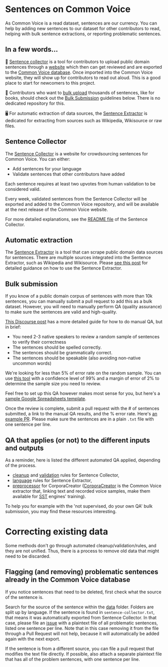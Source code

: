 # Sentences on Common Voice

As Common Voice is a read dataset, sentences are our currency. You can help by adding new sentences to our dataset for other contributors to read, helping with bulk sentence extractions, or reporting problematic sentences.

## In a few words...
📝 [Sentence collector](https://github.com/common-voice/sentence-collector) is a tool for contributors to upload public domain sentences through a [website](https://commonvoice.mozilla.org/sentence-collector/) which then can get reviewed and are exported to the [Common Voice database](https://github.com/common-voice/common-voice/tree/main/server/data). Once imported into the Common Voice website, they will show up for contributors to read out aloud. This is a good place to start for newcomers to this project.

📘 Contributors who want to [bulk upload](https://en.wikipedia.org/wiki/Bulk_insert) thousands of sentences, like for books, should check out the [Bulk Submission](https://github.com/common-voice/common-voice/blob/main/docs/SENTENCES.md#bulk-submission) guidelines below. There is no dedicated repository for this.

🖥️ For automatic extraction of data sources, the [Sentence Extractor](https://github.com/Common-Voice/cv-sentence-extractor) is dedicated for extracting from sources such as Wikipedia, Wikisource or raw files.

## Sentence Collector

The [Sentence Collector](https://commonvoice.mozilla.org/sentence-collector/) is a website for crowdsourcing sentences for Common Voice. You can either:

- Add sentences for your language 
- Validate sentences that other contributors have added

Each sentence requires at least two upvotes from human validation to be considered valid.

Every week, validated sentences from the Sentence Collector will be exported and added to the Common Voice repository, and will be available at the next release of the Common Voice website. 

For more detailed explanations, see the [README file](https://github.com/common-voice/sentence-collector/blob/main/README.md) of the Sentence Collector.
## Automatic extraction

The [Sentence Extractor](https://github.com/Common-Voice/cv-sentence-extractor) is a tool that can scrape public domain data sources for sentences. There are multiple sources integrated into the Sentence Extractor, such as Wikipedia and Wikisource. Please [see this post](https://discourse.mozilla.org/t/sentence-extractor-current-status-and-workflow-summary/62332) for detailed guidance on how to use the Sentence Extractor.

## Bulk submission

If you know of a public domain corpus of sentences with more than 10k sentences, you can manually submit a pull request to add this as a bulk dataset. However, you will need to manually perform QA (quality assurance) to make sure the sentences are valid and high-quality.

[This Discourse post](https://discourse.mozilla.org/t/using-the-europarl-dataset-with-sentences-from-speeches-from-the-european-parliament/50184) has a more detailed guide for how to do manual QA, but in brief:

- You need 2-3 native speakers to review a random sample of sentences to verify their correctness
- The sentences should be spelled correctly.
- The sentences should be grammatically correct.
- The sentences should be speakable (also avoiding non-native uncommon words)

We're looking for less than 5% of error rate on the random sample. You can use [this tool](https://www.surveymonkey.com/mp/sample-size-calculator/) with a confidence level of 99% and a margin of error of 2% to determine the sample size you need to review.

Feel free to set up this QA however makes most sense for you, but here's a [sample Google Spreadsheets template](https://docs.google.com/spreadsheets/d/1dJpysfcwmUwR4oJuw5ttGcUFYLeTbmn50Fpufz9qx-8/edit#gid=0).

Once the review is complete, submit a pull request with the # of sentences submitted, a link to the manual QA results, and the % error rate. Here's [an example PR](https://github.com/mozilla/common-voice/pull/2873). Please make sure the sentences are in a plain `.txt` file with one sentence per line.

## QA that applies (or not) to the different inputs and outputs
As a reminder, here is listed the different automated QA applied, depending of the process.
* [cleanup](https://github.com/common-voice/sentence-collector/tree/main/server/lib/cleanup) and [validation](https://github.com/common-voice/sentence-collector/tree/main/server/lib/validation) rules for Sentence Collector, 
* [language](https://github.com/common-voice/cv-sentence-extractor#using-language-rules) rules for Sentence Extractor, 
* [preprocessor](https://github.com/common-voice/CorporaCreator/tree/master/src/corporacreator/preprocessors) for CorporaCreator ([CorporaCreator](https://github.com/common-voice/CorporaCreator) is the Common Voice extractor that, linking text and recorded voice samples, make them available for [SST](https://en.wikipedia.org/wiki/Speech_recognition) engines' training).

To help you for example with the 'not supervised, do your own QA' bulk submission, you may find these resources interesting. 

 
# Correcting existing data

Some methods don't go through automated cleanup/validation/rules, and they are not unified. Thus, there is a process to remove old data that might need to be discarded.

<!-- insert here when created the link to Discourse discussion about unified cleanup and validation files, as discussed here https://github.com/common-voice/common-voice/pull/3804#discussion_r974699302 -->
<!-- as reminder, a first discourse started here : https://discourse.mozilla.org/t/sentence-collector-cleanup-before-export-vs-cleanup-on-upload/105411/15)) -->

## Flagging (and removing) problematic sentences already in the Common Voice database

If you notice sentences that need to be deleted, first check what the source of the sentence is. 

Search for the source of the sentence within the [data](https://github.com/common-voice/common-voice/blob/main/server/data) folder. Folders are split up by language. If the sentence is found in `sentence-collector.txt`, that means it was automatically exported from Sentence Collector. In that case, please file an [issue](https://github.com/common-voice/sentence-collector/issues) with a plaintext file of all problematic sentences, listed one sentence per line. Note that in this case removing it from the file through a Pull Request will not help, because it will automatically be added again with the next export.

If the sentence is from a different source, you can file a pull request that modifies the text file directly. If possible, also attach a separate plaintext file that has all of the problem sentences, with one sentence per line.
